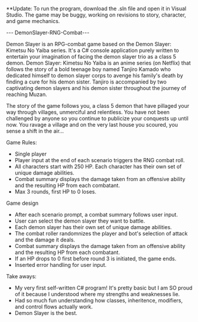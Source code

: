 **Update: To run the program, download the .sln file and open it in Visual Studio. The game may be buggy, working on revisions to story, character, and game mechanics.

--- DemonSlayer-RNG-Combat---

Demon Slayer is an RPG-combat game based on the Demon Slayer: Kimetsu No Yaiba series. It's a C# console application purely written to entertain your imagination of facing 
the demon slayer trio as a class 5 demon. Demon Slayer: Kimetsu No Yaiba is an anime series (on Netflix) that follows the story of a bold teenage boy named Tanjiro Kamado who dedicated
himself to demon slayer corps to avenge his family's death by finding a cure for his demon sister. Tanjiro is accompanied by two captivating demon slayers and his demon sister throughout
the journey of reaching Muzan.

The story of the game follows you, a class 5 demon that have pillaged your way through villages, unmerciful and relentless. You have not been challenged by anyone so you
continue to publicize your conquests up until now. You ravage a village and on the very last house you scoured, you sense a shift in the air...

Game Rules:
- Single player 
- Player input at the end of each scenario triggers the RNG combat roll.
- All characters start with 250 HP. Each character has their own set of unique damage abilities.
- Combat summary displays the damage taken from an offensive ability and the resulting HP from each combatant.
- Max 3 rounds, first HP to 0 loses. 


Game design
- After each scenario prompt, a combat summary follows user input.
- User can select the demon slayer they want to battle.
- Each demon slayer has their own set of unique damage abilities.
- The combat roller randomnizes the player and bot's selection of attack and the damage it deals. 
- Combat summary displays the damage taken from an offensive ability and the resulting HP from each combatant.
- If an HP drops to 0 first before round 3 is initiated, the game ends.
- Inserted error handling for user input.


Take aways:
- My very first self-written C# program! It's pretty basic but I am SO proud of it because I understood where my strengths and weaknesses lie.
- Had so much fun understanding how classes, inheritence, modifiers, and control flows actually work.
- Demon Slayer is the best.


